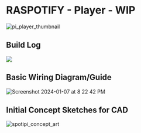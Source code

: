 # RASPOTIFY - Player - WIP
![pi_player_thumbnail](https://github.com/f1rtuna/SpotifyRFID-PiPlayer/assets/59737277/0b1d76bc-9f2a-4f59-963e-d626672d94cf)

## Build Log
[![](https://markdown-videos-api.jorgenkh.no/youtube/CAsyCn6cyWY)](https://youtu.be/CAsyCn6cyWY)

## Basic Wiring Diagram/Guide
![Screenshot 2024-01-07 at 8 22 42 PM](https://github.com/f1rtuna/SpotifyRFID-PiPlayer/assets/59737277/17cf2c8d-a82f-4921-b34f-5937abebacc1)


## Initial Concept Sketches for CAD
![spotipi_concept_art](https://github.com/f1rtuna/SpotifyRFID-PiPlayer/assets/59737277/94d2e67e-09b1-4f73-bdcb-6857f914fdb8)

